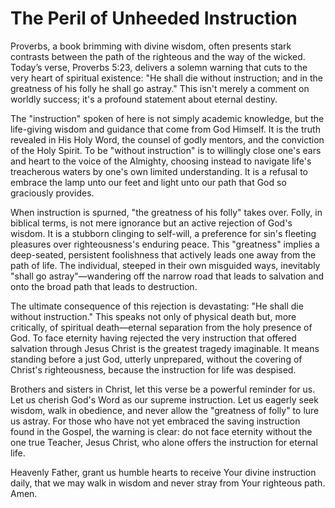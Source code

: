 # The Peril of Unheeded Instruction

Proverbs, a book brimming with divine wisdom, often presents stark contrasts between the path of the righteous and the way of the wicked. Today’s verse, Proverbs 5:23, delivers a solemn warning that cuts to the very heart of spiritual existence: "He shall die without instruction; and in the greatness of his folly he shall go astray." This isn't merely a comment on worldly success; it's a profound statement about eternal destiny.

The "instruction" spoken of here is not simply academic knowledge, but the life-giving wisdom and guidance that come from God Himself. It is the truth revealed in His Holy Word, the counsel of godly mentors, and the conviction of the Holy Spirit. To be "without instruction" is to willingly close one's ears and heart to the voice of the Almighty, choosing instead to navigate life's treacherous waters by one's own limited understanding. It is a refusal to embrace the lamp unto our feet and light unto our path that God so graciously provides.

When instruction is spurned, "the greatness of his folly" takes over. Folly, in biblical terms, is not mere ignorance but an active rejection of God's wisdom. It is a stubborn clinging to self-will, a preference for sin's fleeting pleasures over righteousness's enduring peace. This "greatness" implies a deep-seated, persistent foolishness that actively leads one away from the path of life. The individual, steeped in their own misguided ways, inevitably "shall go astray"—wandering off the narrow road that leads to salvation and onto the broad path that leads to destruction.

The ultimate consequence of this rejection is devastating: "He shall die without instruction." This speaks not only of physical death but, more critically, of spiritual death—eternal separation from the holy presence of God. To face eternity having rejected the very instruction that offered salvation through Jesus Christ is the greatest tragedy imaginable. It means standing before a just God, utterly unprepared, without the covering of Christ's righteousness, because the instruction for life was despised.

Brothers and sisters in Christ, let this verse be a powerful reminder for us. Let us cherish God's Word as our supreme instruction. Let us eagerly seek wisdom, walk in obedience, and never allow the "greatness of folly" to lure us astray. For those who have not yet embraced the saving instruction found in the Gospel, the warning is clear: do not face eternity without the one true Teacher, Jesus Christ, who alone offers the instruction for eternal life.

Heavenly Father, grant us humble hearts to receive Your divine instruction daily, that we may walk in wisdom and never stray from Your righteous path. Amen.